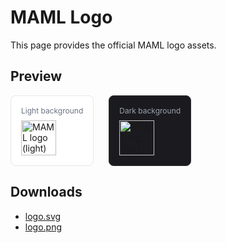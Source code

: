 # MAML Logo

This page provides the official MAML logo assets.

## Preview

<div style="display:flex; gap:24px; align-items:center; flex-wrap:wrap;">
  <div style="padding:16px; border:1px solid #e5e7eb; background:#ffffff; border-radius:8px;">
    <div style="font-size:12px; color:#6b7280; margin-bottom:8px; text-align:center;">Light background</div>
    <img alt="MAML logo (light)" src="/logo-light.svg" style="height:56px;"/>
  </div>
  <div style="padding:16px; border:1px solid #303033; background:#1b1b1f; border-radius:8px;">
    <div style="font-size:12px; color:#9ca3af; margin-bottom:8px; text-align:center;">Dark background</div>
    <img alt="MAML logo (dark)" src="/logo-dark.svg" style="height:56px;"/>
  </div>
</div>

## Downloads

- [logo.svg](/logo.svg)
- [logo.png](/logo.png)
